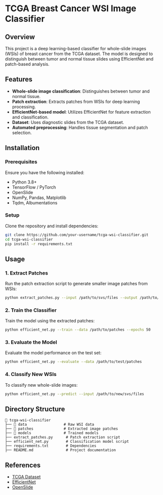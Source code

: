 # TCGA Breast Cancer WSI Image Classifier

## Overview
This project is a deep learning-based classifier for whole-slide images (WSIs) of breast cancer from the TCGA dataset. The model is designed to distinguish between tumor and normal tissue slides using EfficientNet and patch-based analysis.

## Features
- **Whole-slide image classification**: Distinguishes between tumor and normal tissue.
- **Patch extraction**: Extracts patches from WSIs for deep learning processing.
- **EfficientNet-based model**: Utilizes EfficientNet for feature extraction and classification.
- **Dataset**: Uses diagnostic slides from the TCGA dataset.
- **Automated preprocessing**: Handles tissue segmentation and patch selection.

## Installation
### Prerequisites
Ensure you have the following installed:
- Python 3.8+
- TensorFlow / PyTorch
- OpenSlide
- NumPy, Pandas, Matplotlib
- Tqdm, Albumentations

### Setup
Clone the repository and install dependencies:
```bash
git clone https://github.com/your-username/tcga-wsi-classifier.git
cd tcga-wsi-classifier
pip install -r requirements.txt
```

## Usage
### 1. Extract Patches
Run the patch extraction script to generate smaller image patches from WSIs:
```bash
python extract_patches.py --input /path/to/svs/files --output /path/to/patches
```

### 2. Train the Classifier
Train the model using the extracted patches:
```bash
python efficient_net.py --train --data /path/to/patches --epochs 50
```

### 3. Evaluate the Model
Evaluate the model performance on the test set:
```bash
python efficient_net.py --evaluate --data /path/to/test/patches
```

### 4. Classify New WSIs
To classify new whole-slide images:
```bash
python efficient_net.py --predict --input /path/to/new/svs/files
```

## Directory Structure
```
📂 tcga-wsi-classifier
├── 📂 data                 # Raw WSI data
├── 📂 patches              # Extracted image patches
├── 📂 models               # Trained models
├── extract_patches.py      # Patch extraction script
├── efficient_net.py        # Classification model script
├── requirements.txt        # Dependencies
├── README.md               # Project documentation
```


## References
- [TCGA Dataset](https://portal.gdc.cancer.gov/)
- [EfficientNet](https://arxiv.org/abs/1905.11946)
- [OpenSlide](https://openslide.org/)


